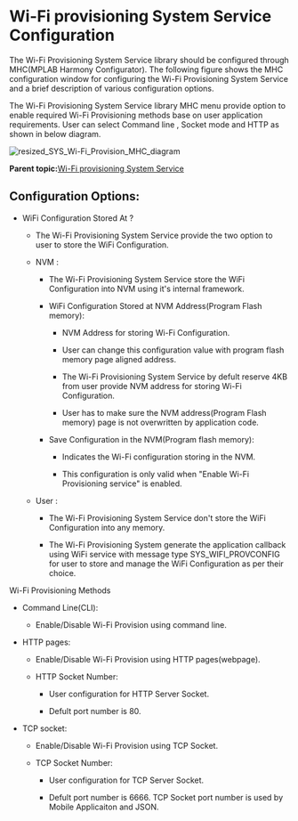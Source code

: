 # Wi-Fi provisioning System Service Configuration

The Wi-Fi Provisioning System Service library should be configured through MHC\(MPLAB Harmony Configurator\). The following figure shows the MHC configuration window for configuring the Wi-Fi Provisioning System Service and a brief description of various configuration options.

The Wi-Fi Provisioning System Service library MHC menu provide option to enable required Wi-Fi Provisioning methods base on user application requirements. User can select Command line , Socket mode and HTTP as shown in below diagram.

![resized_SYS_Wi-Fi_Provision_MHC_diagram](GUID-E1B7681E-6A87-4001-80E7-C936AD6C5E38-low.png)

**Parent topic:**[Wi-Fi provisioning System Service](GUID-6C1BB28E-7F9B-4582-8E74-E301F89C58AC.md)

## Configuration Options:

-   WiFi Configuration Stored At ?

    -   The Wi-Fi Provisioning System Service provide the two option to user to store the WiFi Configuration.

    -   NVM :

        -   The Wi-Fi Provisioning System Service store the WiFi Configuration into NVM using it's internal framework.

        -   WiFi Configuration Stored at NVM Address\(Program Flash memory\):

            -   NVM Address for storing Wi-Fi Configuration.

            -   User can change this configuration value with program flash memory page aligned address.

            -   The Wi-Fi Provisioning System Service by defult reserve 4KB from user provide NVM address for storing Wi-Fi Configuration.

            -   User has to make sure the NVM address\(Program Flash memory\) page is not overwritten by application code.

        -   Save Configuration in the NVM\(Program flash memory\):

            -   Indicates the Wi-Fi configuration storing in the NVM.

            -   This configuration is only valid when "Enable Wi-Fi Provisioning service" is enabled.

    -   User :

        -   The Wi-Fi Provisioning System Service don't store the WiFi Configuration into any memory.

        -   The Wi-Fi Provisioning System generate the application callback using WiFi service with message type SYS\_WIFI\_PROVCONFIG for user to store and manage the WiFi Configuration as per their choice.


Wi-Fi Provisioning Methods

-   Command Line\(CLI\):

    -   Enable/Disable Wi-Fi Provision using command line.

-   HTTP pages:

    -   Enable/Disable Wi-Fi Provision using HTTP pages\(webpage\).

    -   HTTP Socket Number:

        -   User configuration for HTTP Server Socket.

        -   Defult port number is 80.

-   TCP socket:

    -   Enable/Disable Wi-Fi Provision using TCP Socket.

    -   TCP Socket Number:

        -   User configuration for TCP Server Socket.

        -   Defult port number is 6666. TCP Socket port number is used by Mobile Applicaiton and JSON.


